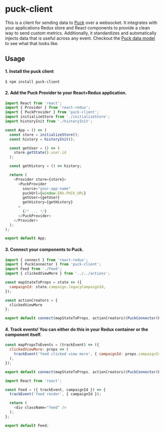 # puck-client

This is a client for sending data to [Puck](https://github.com/DoSomething/puck) over a websocket. It integrates with your applications Redux store and React components to provide a clean way to send custom metrics. Additionally, it standardizes and automatically injects data that is useful across any event. Checkout the [Puck data model](https://github.com/DoSomething/puck#data-model) to see what that looks like.

## Usage

#### 1. Install the puck client
```sh
$ npm install puck-client
```

#### 2. Add the Puck Provider to your React+Redux application.

```js
import React from 'react';
import { Provider } from 'react-redux';
import { PuckProvider } from 'puck-client';
import initializeStore from './initializeStore';
import historyInit from './historyInit';

const App = () => (
  const store = initializeStore();
  const history = historyInit();

  const getUser = () => (
    store.getState().user.id
  );

  const getHistory = () => history;

  return (
    <Provider store={store}>
      <PuckProvider
        source="your-app-name"
        puckUrl={window.ENV.PUCK_URL}
        getUser={getUser}
        getHistory={getHistory}
      >
        {/* ... */}
      </PuckProvider>
    </Provider>
  );
);

export default App;
```

#### 3. Connect your components to Puck.

```js
import { connect } from 'react-redux';
import { PuckConnector } from 'puck-client';
import Feed from './Feed';
import { clickedViewMore } from '../../actions';

const mapStateToProps = state => ({
  campaignId: state.campaign.legacyCampaignId,
});

const actionCreators = {
  clickedViewMore
};

export default connect(mapStateToProps, actionCreators)(PuckConnector(Feed));
```

#### 4. Track events! You can either do this in your Redux container or the component itself.

```js
const mapPropsToEvents = (trackEvent) => ({
  clickedViewMore: props => (
    trackEvent('feed clicked view more', { campaignId: props.campaignId })
  ),
});

export default connect(mapStateToProps, actionCreators)(PuckConnector(Feed, mapPropsToEvents));
```

```js
import React from 'react';

const Feed = ({ trackEvent, campaignId }) => {
  trackEvent('feed render', { campaignId });

  return (
    <div className="feed" />
  );
};

export default Feed;
```
